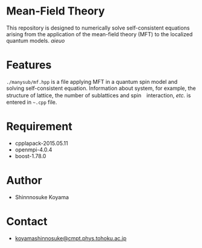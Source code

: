 # Mean-Field Theory
This repository is designed to numerically solve self-consistent equations arising from the application of the mean-field theory (MFT) to the localized quantum models. $aieuo$
 
# Features
`./manysub/mf.hpp` is a file applying MFT in a quantum spin model and solving self-consistent equation. Information about system, for example, the structure of lattice, the number of sublattices and spin　interaction, *etc.* is entered in `~.cpp` file.
 
# Requirement
* cpplapack-2015.05.11
* openmpi-4.0.4
* boost-1.78.0
 
# Author
* Shinnnosuke Koyama

# Contact 
* koyamashinnosuke@cmpt.phys.tohoku.ac.jp
